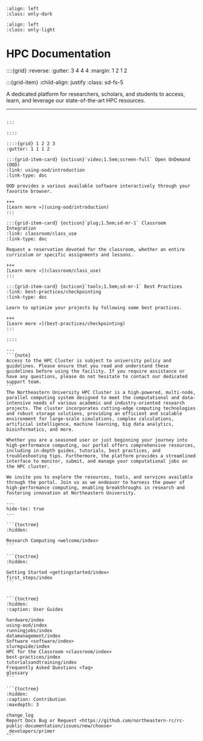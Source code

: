 <!--#  NEU's HPC Docs-->
```{image} images/NU_logo_white.png
:align: left
:class: only-dark
```

```{image} images/NU_logo_black.png
:align: left
:class: only-light
```

# HPC Documentation
::::{grid}
:reverse:
:gutter: 3 4 4 4
:margin: 1 2 1 2

:::{grid-item}
:child-align: justify
:class: sd-fs-5

A dedicated platform for researchers, scholars, and students to access, learn, and leverage our state-of-the-art HPC resources.

---
````{div}

:::

::::

::::{grid} 1 2 2 3
:gutter: 1 1 1 2

:::{grid-item-card} {octicon}`video;1.5em;screen-full` Open OnDemand (OOD)
:link: using-ood/introduction
:link-type: doc

OOD provides a various available software interactively through your favorite browser.

+++
[Learn more »](using-ood/introduction)
:::

:::{grid-item-card} {octicon}`plug;1.5em;sd-mr-1` Classroom Integration
:link: classroom/class_use
:link-type: doc

Request a reservation devoted for the classroom, whether an entire curriculum or specific assignments and lessons.

+++
[Learn more »](classroom/class_use)
:::

:::{grid-item-card} {octicon}`tools;1.5em;sd-mr-1` Best Practices
:link: best-practices/checkpointing
:link-type: doc

Learn to optimize your projects by following some best practices.

+++
[Learn more »](best-practices/checkpointing)
:::

::::

---
```{note}
Access to the HPC Cluster is subject to university policy and guidelines. Please ensure that you read and understand these guidelines before using the facility. If you require assistance or have any questions, please do not hesitate to contact our dedicated support team.
```
The Northeastern University HPC Cluster is a high-powered, multi-node, parallel computing system designed to meet the computational and data-intensive needs of various academic and industry-oriented research projects. The cluster incorporates cutting-edge computing technologies and robust storage solutions, providing an efficient and scalable environment for large-scale simulations, complex calculations, artificial intelligence, machine learning, big data analytics, bioinformatics, and more.

Whether you are a seasoned user or just beginning your journey into high-performance computing, our portal offers comprehensive resources, including in-depth guides, tutorials, best practices, and troubleshooting tips. Furthermore, the platform provides a streamlined interface to monitor, submit, and manage your computational jobs on the HPC cluster.

We invite you to explore the resources, tools, and services available through the portal. Join us as we endeavor to harness the power of high-performance computing, enabling breakthroughs in research and fostering innovation at Northeastern University.

---
hide-toc: true
---

```{toctree}
:hidden:

Research Computing <welcome/index>
```

```{toctree}
:hidden:

Getting Started <gettingstarted/index>
first_steps/index
```


```{toctree}
:hidden:
:caption: User Guides

hardware/index
using-ood/index
runningjobs/index
datamanagement/index
Software <software/index>
slurmguide/index
HPC for the Classroom <classroom/index>
best-practices/index
tutorialsandtraining/index
Frequently Asked Questions <faq>
glossary
```

```{toctree}
:hidden:
:caption: Contribution
:maxdepth: 3

change_log
Report Docs Bug or Request <https://github.com/northeastern-rc/rc-public-documentation/issues/new/choose>
_developers/primer
```
